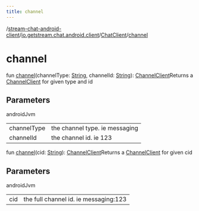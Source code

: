```yaml
---
title: channel
---
```

/[stream-chat-android-client](../../index.md)/[io.getstream.chat.android.client](../index.md)/[ChatClient](index.md)/[channel](channel.md)  
  
  
  
# channel  
fun [channel](channel.md)(channelType: [String](https://kotlinlang.org/api/latest/jvm/stdlib/kotlin/-string/index.html), channelId: [String](https://kotlinlang.org/api/latest/jvm/stdlib/kotlin/-string/index.html)): [ChannelClient](../../io.getstream.chat.android.client.channel/ChannelClient/index.md)Returns a [ChannelClient](../../io.getstream.chat.android.client.channel/ChannelClient/index.md) for given type and id  
  
## Parameters  
  
androidJvm  
  
| | |
|---|---|
| <a name="io.getstream.chat.android.client/ChatClient/channel/#kotlin.String#kotlin.String/PointingToDeclaration/"></a>channelType| <a name="io.getstream.chat.android.client/ChatClient/channel/#kotlin.String#kotlin.String/PointingToDeclaration/"></a>the channel type. ie messaging|
| <a name="io.getstream.chat.android.client/ChatClient/channel/#kotlin.String#kotlin.String/PointingToDeclaration/"></a>channelId| <a name="io.getstream.chat.android.client/ChatClient/channel/#kotlin.String#kotlin.String/PointingToDeclaration/"></a>the channel id. ie 123|
  
fun [channel](channel.md)(cid: [String](https://kotlinlang.org/api/latest/jvm/stdlib/kotlin/-string/index.html)): [ChannelClient](../../io.getstream.chat.android.client.channel/ChannelClient/index.md)Returns a [ChannelClient](../../io.getstream.chat.android.client.channel/ChannelClient/index.md) for given cid  
  
## Parameters  
  
androidJvm  
  
| | |
|---|---|
| <a name="io.getstream.chat.android.client/ChatClient/channel/#kotlin.String/PointingToDeclaration/"></a>cid| <a name="io.getstream.chat.android.client/ChatClient/channel/#kotlin.String/PointingToDeclaration/"></a>the full channel id. ie messaging:123|
  

